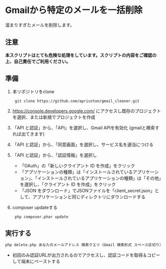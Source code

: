 # Gmailから特定のメールを一括削除
溜まりすぎたメールを削除します。

## 注意
**本スクリプトはとても危険な処理をしています。スクリプトの内容をご確認の上、自己責任でご利用ください。**

## 準備
1. 本リポジトリをclone

        git clone https://github.com/apricoton/gmail_cleaner.git
1. https://console.developers.google.com/ にアクセスし既存のプロジェクトを選択、または新規でプロジェクトを作成
1. 「API と認証」から、「API」を選択し、Gmail APIを有効化 (gmailと検索すれば出てきます)
1. 「API と認証」から、「同意画面」を選択し、サービス名を適当につける
1. 「API と認証」から、「認証情報」を選択し
    * 「OAuth」の「新しいクライアント ID を作成」をクリック
    * 「アプリケーションの種類」は「インストールされているアプリケーション」、「インストールされているアプリケーションの種類」は「その他」を選択し、「クライアント ID を作成」をクリック
    * 「JSON をダウンロード」でJSONファイルを「client_secret.json」として、アプリケーションと同じディレクトリにダウンロードする
1. composer updateする

        php composer.phar update

## 実行する
```bash
php delete.php あなたのメールアドレス 検索クエリ（Gmail 検索形式 スペース区切り）
```
* 初回のみ認証URLが出力されるのでアクセスし、認証コードを取得＆コピーして端末にペーストする
